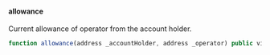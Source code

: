 #### allowance

Current allowance of operator from the account holder.

``` js
function allowance(address _accountHolder, address _operator) public view returns (uint256 withdrawableAmount)
```
